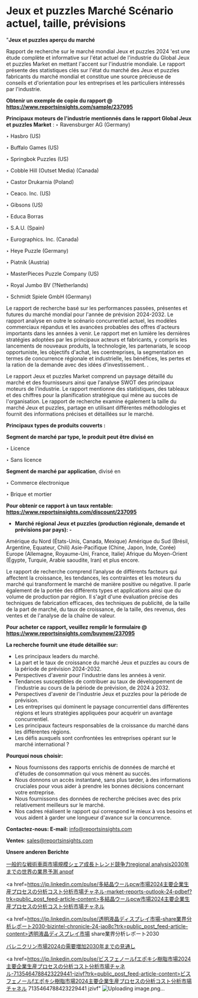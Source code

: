 # Jeux et puzzles Marché Scénario actuel, taille, prévisions

"<strong>Jeux et puzzles aperçu du marché</strong>

Rapport de recherche sur le marché mondial Jeux et puzzles 2024 'est une étude complète et informative sur l'état actuel de l'industrie du Global Jeux et puzzles Market en mettant l'accent sur l'industrie mondiale. Le rapport présente des statistiques clés sur l'état du marché des Jeux et puzzles fabricants du marché mondial et constitue une source précieuse de conseils et d'orientation pour les entreprises et les particuliers intéressés par l'industrie.

<strong>Obtenir un exemple de copie du rapport @ <a href=https://www.reportsinsights.com/sample/237095>https://www.reportsinsights.com/sample/237095</a></strong>

<strong>Principaux moteurs de l'industrie mentionnés dans le rapport Global Jeux et puzzles Market</strong> :
‣ Ravensburger AG (Germany)

‣ Hasbro (US)

‣ Buffalo Games (US)

‣ Springbok Puzzles (US)

‣ Cobble Hill (Outset Media) (Canada)

‣ Castor Drukarnia (Poland)

‣ Ceaco. Inc. (US)

‣ Gibsons (US)

‣ Educa Borras

‣ S.A.U. (Spain)

‣ Eurographics. Inc. (Canada)

‣ Heye Puzzle (Germany)

‣ Piatnik (Austria)

‣ MasterPieces Puzzle Company (US)

‣ Royal Jumbo BV (?Netherlands)

‣ Schmidt Spiele GmbH (Germany)

Le rapport de recherche basé sur les performances passées, présentes et futures du marché mondial pour l'année de prévision 2024-2032. Le rapport analyse en outre le scénario concurrentiel actuel, les modèles commerciaux répandus et les avancées probables des offres d'acteurs importants dans les années à venir. Le rapport met en lumière les dernières stratégies adoptées par les principaux acteurs et fabricants, y compris les lancements de nouveaux produits, la technologie, les partenariats, le scoop opportuniste, les objectifs d'achat, les coentreprises, la segmentation en termes de concurrence régionale et industrielle, les bénéfices, les pertes et la ration de la demande avec des idées d'investissement. .

Le rapport Jeux et puzzles Market comprend un paysage détaillé du marché et des fournisseurs ainsi que l'analyse SWOT des principaux moteurs de l'industrie. Le rapport mentionne des statistiques, des tableaux et des chiffres pour la planification stratégique qui mène au succès de l'organisation. Le rapport de recherche examine également la taille du marché Jeux et puzzles, partage en utilisant différentes méthodologies et fournit des informations précises et détaillées sur le marché.

<strong>Principaux types de produits couverts :</strong>

<strong>Segment de marché par type, le produit peut être divisé en</strong>

‣ Licence

‣ Sans licence

<strong>Segment de marché par application</strong>, divisé en

‣ Commerce électronique

‣ Brique et mortier

<strong>Pour obtenir ce rapport à un taux rentable: <a href=https://www.reportsinsights.com/discount/237095>https://www.reportsinsights.com/discount/237095</a></strong>
<ul>
  <li><strong>Marché régional Jeux et puzzles (production régionale, demande et prévisions par pays): -</strong></li>
</ul>
Amérique du Nord (États-Unis, Canada, Mexique)
Amérique du Sud (Brésil, Argentine, Equateur, Chili)
Asie-Pacifique (Chine, Japon, Inde, Corée)
Europe (Allemagne, Royaume-Uni, France, Italie)
Afrique du Moyen-Orient (Égypte, Turquie, Arabie saoudite, Iran) et plus encore.

Le rapport de recherche comprend l’analyse de différents facteurs qui affectent la croissance, les tendances, les contraintes et les moteurs du marché qui transforment le marché de manière positive ou négative. Il parle également de la portée des différents types et applications ainsi que du volume de production par région. Il s'agit d'une évaluation précise des techniques de fabrication efficaces, des techniques de publicité, de la taille de la part de marché, du taux de croissance, de la taille, des revenus, des ventes et de l'analyse de la chaîne de valeur.

<strong>Pour acheter ce rapport, veuillez remplir le formulaire @   <a href=https://www.reportsinsights.com/buynow/237095>https://www.reportsinsights.com/buynow/237095</a></strong>

<strong>La recherche fournit une étude détaillée sur:</strong>
<ul>
  <li>Les principaux leaders du marché.</li>
  <li>La part et le taux de croissance du marché Jeux et puzzles au cours de la période de prévision 2024-2032.</li>
  <li>Perspectives d'avenir pour l'industrie dans les années à venir.</li>
  <li>Tendances susceptibles de contribuer au taux de développement de l'industrie au cours de la période de prévision, de 2024 à 2032.</li>
  <li>Perspectives d'avenir de l'industrie Jeux et puzzles pour la période de prévision.</li>
  <li>Les entreprises qui dominent le paysage concurrentiel dans différentes régions et leurs stratégies appliquées pour acquérir un avantage concurrentiel.</li>
  <li>Les principaux facteurs responsables de la croissance du marché dans les différentes régions.</li>
  <li>Les défis auxquels sont confrontées les entreprises opérant sur le marché international ?</li>
</ul>
<strong>Pourquoi nous choisir:</strong>
<ul>
  <li>Nous fournissons des rapports enrichis de données de marché et d'études de consommation qui vous mènent au succès.</li>
  <li>Nous donnons un accès instantané, sans plus tarder, à des informations cruciales pour vous aider à prendre les bonnes décisions concernant votre entreprise.</li>
  <li>Nous fournissons des données de recherche précises avec des prix relativement meilleurs sur le marché.</li>
  <li>Nos cadres réalisent le rapport qui correspond le mieux à vos besoins et vous aident à garder une longueur d'avance sur la concurrence.</li>
</ul>
<strong>Contactez-nous:
</strong><strong>E-mail:</strong> <a href=mailto:info@reportsinsights.com>info@reportsinsights.com</a>

<strong>Ventes</strong>: <a href=mailto:sales@reportsinsights.com>sales@reportsinsights.com</a>

<strong>Unsere anderen Berichte</strong>

<a href=https://www.linkedin.com/pulse/一般的な戦術車両市場規模シェア成長トレンド競争力regional-analysis2030年までの世界の業界予測-anpqf/>一般的な戦術車両市場規模シェア成長トレンド競争力regional analysis2030年までの世界の業界予測 anpqf</a>

<a href=https://jp.linkedin.com/pulse/多結晶ウールpcw市場2024主要企業生産プロセスの分析コスト分析市場チャネル-market-reports-outlook-24-pdbef?trk=public_post_feed-article-content>多結晶ウールpcw市場2024主要企業生産プロセスの分析コスト分析市場チャネル</a>

<a href=https://jp.linkedin.com/pulse/透明液晶ディスプレイ市場-share業界分析レポート2030-bizintel-chronicle-24-jao8c?trk=public_post_feed-article-content>透明液晶ディスプレイ市場 share業界分析レポート2030</a>

<a href=https://www.linkedin.com/pulse/バレニクリン市場2024の需要増加2030年までの見通し-community-market-research-nhekf/>バレニクリン市場2024の需要増加2030年までの見通し</a>

<a href=https://jp.linkedin.com/pulse/ビスフェノールfエポキシ樹脂市場2024主要企業生産プロセスの分析コスト分析市場チャネル-7135464788423229441-jzivf?trk=public_post_feed-article-content>ビスフェノールfエポキシ樹脂市場2024主要企業生産プロセスの分析コスト分析市場チャネル 7135464788423229441 jzivf</a>"
![Uploading image.png…]()
